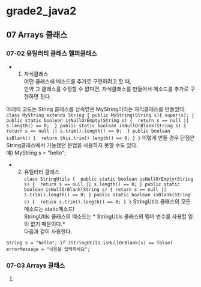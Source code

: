 # grade2_java2
## 07 Arrays 클래스
### 07-02 유틸러티 클래스 헬퍼클래스

* 1) 자식클래스  
어떤 클래스에 메소드를 추가로 구현하려고 할 때,  
만약 그 클래스를 수정할 수 없다면, 자식클래스를 만들어서 메소드를 추가로 구현하면 된다.  
  
아래의 코드는 String 클래스를 상속받은 MyString이라는 자식클래스를 만들었다.   
`
class MyString extends String {
    public MyString(String s){
        super(s);
    }
    public static boolean isNullOrEmpty(String s) { 
        return s == null || s.length() == 0; 
    }
    public static boolean isNullOrBlank(String s) { 
        return s == null || s.trim().length() == 0; 
    }
    public boolean isBlank() { 
        return this.trim().length() == 0;
    }
}
`
이렇게 만들 경우 단점은 String클래스에서 가능했던 문법을 사용하지 못할 수도 있다.  
예) MyString s = "hello";  
  
* 2) 유틸러티 클래스  
 `
 class StringUtils { 
     public static boolean isNullOrEmpty(String s) { 
         return s == null || s.length() == 0;
    }
    public static boolean isNullOrBlank(String s) {
        return s == null || s.trim().length() == 0;
    }
    public static boolean isBlank(String s) { 
        retusn s.trim().length() == 0;
    }
}
 `
StringUtils 클래스의 모든 메소드는 static메소드!  
StringUtils 클래스의 메소드는 * StringUtils 클래스의 멤버 변수를 사용할 일이 없기 때문이다.*  
다음과 같이 사용한다.  
  
`
String s = "hello";
if (StringUtils.isNullOrBlank(s) == false) 
    errorMessage = "내용을 입력하세요";
`

### 07-03 Arrays 클래스
1) 